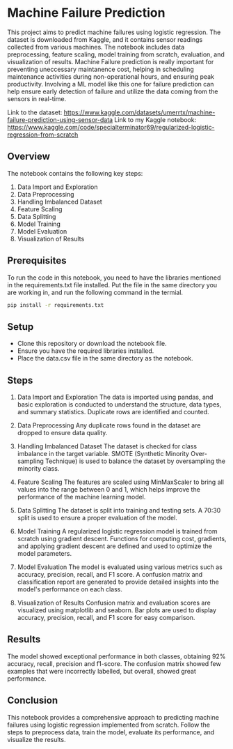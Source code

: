 # Machine Failure Prediction

This project aims to predict machine failures using logistic regression. The dataset is downloaded from Kaggle, and it contains sensor readings collected from various machines. The notebook includes data preprocessing, feature scaling, model training from scratch, evaluation, and visualization of results. Machine Failure prediction is really important for preventing uneccessary maintanence cost, helping in scheduling maintenance activities during non-operational hours, and ensuring peak productivity. Involving a ML model like this one for failure prediction can help ensure early detection of failure and utilize the data coming from the sensors in real-time.

Link to the dataset: https://www.kaggle.com/datasets/umerrtx/machine-failure-prediction-using-sensor-data
Link to my Kaggle notebook: https://www.kaggle.com/code/specialterminator69/regularized-logistic-regression-from-scratch

## Overview

The notebook contains the following key steps:
1. Data Import and Exploration
2. Data Preprocessing
3. Handling Imbalanced Dataset
4. Feature Scaling
5. Data Splitting
6. Model Training
7. Model Evaluation
8. Visualization of Results

## Prerequisites

To run the code in this notebook, you need to have the libraries mentioned in the requirements.txt file installed. Put the file in the same directory you are working in, and run the following command in the termial.

```bash
pip install -r requirements.txt
```

## Setup
* Clone this repository or download the notebook file.
* Ensure you have the required libraries installed.
* Place the data.csv file in the same directory as the notebook.

## Steps
1. Data Import and Exploration
The data is imported using pandas, and basic exploration is conducted to understand the structure, data types, and summary statistics. Duplicate rows are identified and counted.

2. Data Preprocessing
Any duplicate rows found in the dataset are dropped to ensure data quality.

3. Handling Imbalanced Dataset
The dataset is checked for class imbalance in the target variable. SMOTE (Synthetic Minority Over-sampling Technique) is used to balance the dataset by oversampling the minority class.

4. Feature Scaling
The features are scaled using MinMaxScaler to bring all values into the range between 0 and 1, which helps improve the performance of the machine learning model.

5. Data Splitting
The dataset is split into training and testing sets. A 70:30 split is used to ensure a proper evaluation of the model.

6. Model Training
A regularized logistic regression model is trained from scratch using gradient descent. Functions for computing cost, gradients, and applying gradient descent are defined and used to optimize the model parameters.

7. Model Evaluation
The model is evaluated using various metrics such as accuracy, precision, recall, and F1 score. A confusion matrix and classification report are generated to provide detailed insights into the model's performance on each class.

8. Visualization of Results
Confusion matrix and evaluation scores are visualized using matplotlib and seaborn. Bar plots are used to display accuracy, precision, recall, and F1 score for easy comparison.

## Results
The model showed exceptional performance in both classes, obtaining 92% accuracy, recall, precision and f1-score. The confusion matrix showed few examples that were incorrectly labelled, but overall, showed great performance.

## Conclusion
This notebook provides a comprehensive approach to predicting machine failures using logistic regression implemented from scratch. Follow the steps to preprocess data, train the model, evaluate its performance, and visualize the results.
